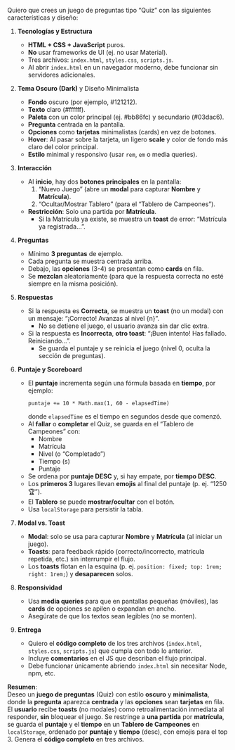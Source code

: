 Quiero que crees un juego de preguntas tipo “Quiz” con las siguientes características y diseño:

1. **Tecnologías y Estructura**  
   - **HTML + CSS + JavaScript** puros.  
   - **No** usar frameworks de UI (ej. no usar Material).  
   - Tres archivos: `index.html`, `styles.css`, `scripts.js`.  
   - Al abrir `index.html` en un navegador moderno, debe funcionar sin servidores adicionales.

2. **Tema Oscuro (Dark)** y Diseño Minimalista  
   - **Fondo** oscuro (por ejemplo, #121212).  
   - **Texto** claro (#ffffff).  
   - **Paleta** con un color principal (ej. #bb86fc) y secundario (#03dac6).  
   - **Pregunta** centrada en la pantalla.  
   - **Opciones** como **tarjetas** minimalistas (cards) en vez de botones.  
   - **Hover**: Al pasar sobre la tarjeta, un ligero **scale** y color de fondo más claro del color principal.  
   - **Estilo** minimal y responsivo (usar `rem`, `em` o media queries).  

3. **Interacción**  
   - Al **inicio**, hay dos **botones principales** en la pantalla:  
     1. “Nuevo Juego” (abre un **modal** para capturar **Nombre** y **Matrícula**).  
     2. “Ocultar/Mostrar Tablero” (para el “Tablero de Campeones”).  
   - **Restricción**: Solo una partida por **Matrícula**.  
     - Si la Matrícula ya existe, se muestra un **toast** de error: “Matrícula ya registrada…”.  

4. **Preguntas**  
   - Mínimo **3 preguntas** de ejemplo.  
   - Cada pregunta se muestra centrada arriba.  
   - Debajo, las **opciones** (3-4) se presentan como **cards** en fila.  
   - Se **mezclan** aleatoriamente (para que la respuesta correcta no esté siempre en la misma posición).

5. **Respuestas**  
   - Si la respuesta es **Correcta**, se muestra un **toast** (no un modal) con un mensaje: “¡Correcto! Avanzas al nivel {n}”.  
     - No se detiene el juego, el usuario avanza sin dar clic extra.  
   - Si la respuesta es **Incorrecta**, **otro toast**: “¡Buen intento! Has fallado. Reiniciando…”.  
     - Se guarda el puntaje y se reinicia el juego (nivel 0, oculta la sección de preguntas).  

6. **Puntaje y Scoreboard**  
   - El **puntaje** incrementa según una fórmula basada en **tiempo**, por ejemplo:  
     ```
     puntaje += 10 * Math.max(1, 60 - elapsedTime)
     ```
     donde `elapsedTime` es el tiempo en segundos desde que comenzó.  
   - Al **fallar** o **completar** el Quiz, se guarda en el “Tablero de Campeones” con:  
     - Nombre  
     - Matrícula  
     - Nivel (o “Completado”)  
     - Tiempo (s)  
     - Puntaje  
   - Se ordena por **puntaje DESC** y, si hay empate, por **tiempo DESC**.  
   - Los **primeros 3** lugares llevan **emojis** al final del puntaje (p. ej. “1250 🏆”).  
   - El **Tablero** se puede **mostrar/ocultar** con el botón.  
   - Usa `localStorage` para persistir la tabla.  

7. **Modal vs. Toast**  
   - **Modal**: solo se usa para capturar **Nombre** y **Matrícula** (al iniciar un juego).  
   - **Toasts**: para feedback rápido (correcto/incorrecto, matrícula repetida, etc.) sin interrumpir el flujo.  
   - Los **toasts** flotan en la esquina (p. ej. `position: fixed; top: 1rem; right: 1rem;`) y **desaparecen** solos.  

8. **Responsividad**  
   - Usa **media queries** para que en pantallas pequeñas (móviles), las **cards** de opciones se apilen o expandan en ancho.  
   - Asegúrate de que los textos sean legibles (no se monten).  

9. **Entrega**  
   - Quiero el **código completo** de los tres archivos (`index.html`, `styles.css`, `scripts.js`) que cumpla con todo lo anterior.  
   - Incluye **comentarios** en el JS que describan el flujo principal.  
   - Debe funcionar únicamente abriendo `index.html` sin necesitar Node, npm, etc.

**Resumen**:  
Deseo un **juego de preguntas** (Quiz) con estilo **oscuro** y **minimalista**, donde la **pregunta** aparezca **centrada** y las **opciones** sean **tarjetas** en fila. El **usuario** recibe **toasts** (no modales) como retroalimentación inmediata al responder, **sin** bloquear el juego. Se restringe a **una partida** por **matrícula**, se guarda el **puntaje** y el **tiempo** en un **Tablero de Campeones** en `localStorage`, ordenado por **puntaje** y **tiempo** (desc), con emojis para el top 3. Genera el **código completo** en tres archivos.


